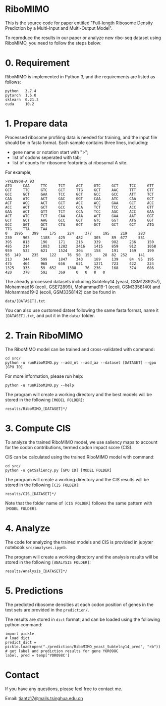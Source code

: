 # RiboMIMO

This is the source code for paper entitled "Full-length Ribosome Density Prediction by a Multi-Input and Multi-Output Model". 

To reproduce the results in our paper or analyze new ribo-seq dataset using RiboMIMO, you need to follow the steps below:

# 0. Requirement
RiboMIMO is implemented in Python 3, and the requirements are listed as follows:
```
python   3.7.4
pytorch  1.5.0
sklearn  0.21.3
cuda     10.2
```

# 1. Prepare data
Processed ribosome profiling data is needed for training, and the input file should be in fasta format. 
Each sample contains three lines, including:
- gene name or notation start with ">";
- list of codons seperated with tab;
- list of counts for ribosome footprints at ribosomal A site.

For example,
```
>YKL096W-A 93
ATG 	CAA 	TTC 	TCT 	ACT 	GTC 	GCT 	TCC 	GTT 	GCT 	TTC 	GTC 	GCT 	TTG 	GCT 	AAC 	TTT 	GTT 	GCC 	GCT 	GAA 	TCC 	GCT 	GCC 	GCC 	ATT 	TCT 	CAA 	ATC 	ACT 	GAC 	GGT 	CAA 	ATC 	CAA 	GCT 	ACT 	ACC 	ACT 	GCT 	ACC 	ACC 	GAA 	GCT 	ACC 	ACC 	ACT 	GCT 	GCC 	CCA 	TCT 	TCC 	ACC 	GTT 	GAA 	ACT 	GTT 	TCT 	CCA 	TCC 	AGC 	ACC 	GAA 	ACT 	ATC 	TCT 	CAA 	CAA 	ACT 	GAA 	AAT 	GGT 	GCT 	GCT 	AAG 	GCC 	GCT 	GTC 	GGT 	ATG 	GGT 	GCC 	GGT 	GCT 	CTA 	GCT 	GCT 	GCT 	GCT 	ATG 	TTG 	TTA 	TAA
0 	1995 	399 	175 	224 	377 	195 	219 	283 	230 	965 	1188 	425 	482 	305 	89 	677 	531 	395 	813 	190 	171 	216 	339 	982 	236 	150 	485 	214 	1083 	1282 	2416 	1415 	859 	912 	1058 	959 	532 	621 	1524 	304 	158 	191 	169 	199 	95 	149 	235 	122 	76 	50 	153 	28 	82 	252 	141 	213 	344 	599 	1847 	343 	189 	139 	84 	95 	195 	475 	464 	968 	656 	621 	1271 	723 	422 	224 	1325 	333 	59 	652 	1388 	76 	236 	168 	374 	686 	420 	378 	592 	369 	0 	0 	0 	0
```

The already processed datasets including Subtelny14 (yeast, GSM1289257), Mohammad16 (ecoli, GSE72899), Mohammad19-1 (ecoli, GSM3358140) and Mohammad19-2 (ecoli, GSM3358142) can be found in 
```
data/[DATASET].txt
```

You can also use customed datset following the same fasta format, name it ```[DATASET].txt```, and put it in the ```data/``` folder.

# 2. Train RiboMIMO
The RiboMIMO model can be trained and cross-validated with command:
```
cd src/
python -u runRiboMIMO.py --add_nt --add_aa --dataset [DATASET] --gpu [GPU ID] 
```

For more information, please run help:
```
python -u runRiboMIMO.py --help
```

The program will create a working directory and the best models will be stored in the following ```[MODEL FOLDER]```:
```
results/RiboMIMO_[DATASET]*/
```

# 3. Compute CIS
To analyze the trained RiboMIMO model, we use saliency maps to account for the codon contributions, termed codon impact score (CIS).

CIS can be calculated using the trained RiboMIMO model with command:
```
cd src/
python -u getSaliency.py [GPU ID] [MODEL FOLDER]
```

The program will create a working directory and the CIS results will be stored in the following ```[CIS FOLDER]```:
```
results/CIS_[DATASET]*/
```

Note that the folder name of ```[CIS FOLDER]``` follows the same pattern with ```[MODEL FOLDER]```.

# 4. Analyze
The code for analyzing the trained models and CIS is provided in jupyter notebook ```src/analyses.ipynb```.

The program will create a working directory and the analysis results will be stored in the following ```[ANALYSIS FOLDER]```:
```
results/Analysis_[DATASET]*/
```

# 5. Predictions
The predicted ribosome densities at each codon position of genes in the test sets are provided in the ```prediction/```.

The results are stored in ```dict``` format, and can be loaded using the following python command:
```
import pickle
# load dict
predict_dict = pickle.load(open("./prediction/RiboMIMO_yeast_Subtelny14_pred", "rb"))
# get label and prediction results for gene YOR098C
label, pred = temp['YOR098C']
```



# Contact
If you have any questions, please feel free to contact me.

Email: tiantz17@mails.tsinghua.edu.cn
